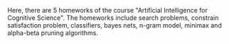 Here, there are 5 homeworks of the course "Artificial Intelligence for Cognitive Science". The homeworks include search problems, constrain satisfaction problem, classifiers, bayes nets, n-gram model, minimax and alpha-beta pruning algorithms.
